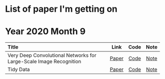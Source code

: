 # List of paper I'm getting on 

# Year 2020 Month 9

| Title | Link | Code | Note |
|:--------|:--------:|:--------:|:--------:|
|Very Deep Convolutional Networks for Large-Scale Image Recognition|[Paper](https://arxiv.org/abs/1409.1556)|[Code](https://github.com/pqkhanh561/implement_paper/blob/master/VGG16.ipynb)| [Note](https://github.com/pqkhanh561/implement_paper/blob/master/VGG.md)|
|Tidy Data|[Paper](https://vita.had.co.nz/papers/tidy-data.pdf)|[Code](...)|[Note](https://github.com/pqkhanh561/implement_paper/blob/master/tidy_data.md)|
